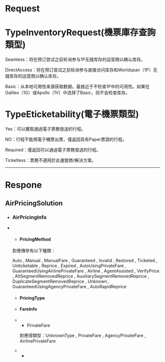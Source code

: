# Request

# **TypeInventoryRequest\(機票庫存查詢類型\)**

Seamless：将在预订尝试之前轮询参与1P无缝库存的运营商以确认库存。

DirectAccess：将在预订尝试之前轮询参与直接访问库存和Worldspan（1P）无缝库存的运营商以确认库存。

Basic：从本地可用性来源获取数据。最接近于不检查1P中的可用性。如果在Galileo（1G）或Apollo（1V）中选择了Basic，则不会检查库存。

# TypeEticketability\(電子機票類型\)

Yes：可以獲取通過電子票務發送的行程。

NO：行程不能用電子機票出票，僅返回具有Paper票證的行程。

Required：僅返回可以通過電子票務發送的行程。

Ticketless：票務不適用於此運營商/解決方案。

---

# Respone

## AirPricingSolution

* ### AirPricingInfo
* * #### PricingMethod

  對應傳參有以下種類：

  Auto , Manual , ManualFare , Guaranteed , Invalid , Restored , Ticketed , Unticketable , Reprice , Expired , AutoUsingPrivateFare , GuaranteedUsingAirlinePrivateFare , Airline , AgentAssisted , VerifyPrice , AltSegmentRemovedReprice , AuxiliarySegmentRemovedReprice , DuplicateSegmentRemovedReprice , Unknown , GuaranteedUsingAgencyPrivateFare , AutoRapidReprice

  * #### PricingType
  * #### FareInfo
  * * PrivateFare

    對應得類型：UnknownType , PrivateFare , AgencyPrivateFare , AirlinePrivateFare

  * * 



